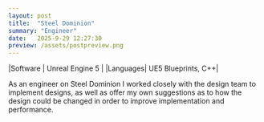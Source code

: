 ```yaml
---
layout: post
title:  "Steel Dominion"
summary: "Engineer"
date:   2025-9-29 12:27:30
preview: /assets/postpreview.png
---
```


|Software | Unreal Engine 5    |
|Languages| UE5 Blueprints, C++|

As an engineer on Steel Dominion I worked closely with the design team to implement designs, as well as offer my own suggestions as to how the design could be changed in order to improve implementation and performance. 